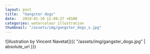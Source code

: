```yaml
---
layout: post
title:  "Gangster dogs"
date:   2019-01-10 12:49:27 +0100
categories: watercolour illustration
thumbnail: "/assets/img/gangster_dogs_s.jpg"
---
```

![illustration by Vincent Navetat]({{ "/assets/img/gangster_dogs.jpg" | absolute_url }})
